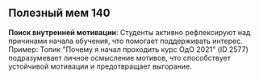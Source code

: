 ## Полезный мем 140

**Поиск внутренней мотивации**: Студенты активно рефлексируют над причинами начала обучения, что помогает поддерживать интерес. Пример: Топик "Почему я начал проходить курс ОдО 2021" (ID 2577) подразумевает личное осмысление мотивов, что способствует устойчивой мотивации и предотвращает выгорание.
